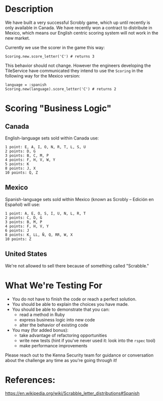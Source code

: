 # Description

We have built a very successful Scrobly game, which up until recently is only available in Canada. We have recently won a contract to distribute in Mexico, which means our English centric scoring system will not work in the new market. 

Currently we use the scorer in the game this way:

    Scoring.new.score_letter('C') # returns 3

This behavior should not change. However the engineers developing the TileService have communicated they intend to use the `Scoring` in the following way for the Mexico version:

    language = :spanish
    Scoring.new(language).score_letter('C') # returns 2

# Scoring "Business Logic"

## Canada

English-language sets sold within Canada use:

    1 point: E, A, I, O, N, R, T, L, S, U
    2 points: D, G
    3 points: B, C, M, P
    4 points: F, H, V, W, Y
    5 points: K
    8 points: J, X
    10 points: Q, Z

## Mexico

Spanish-language sets sold within Mexico (known as Scrobly – Edición en Español) will use:

    1 point: A, E, O, S, I, U, N, L, R, T
    2 points: C, D, G
    3 points: B, M, P
    4 points: F, H, V, Y
    6 points: J
    8 points: K, LL, Ñ, Q, RR, W, X
    10 points: Z

## United States

We're not allowed to sell there because of something called "Scrabble."

# What We're Testing For

- You do not have to finish the code or reach a perfect solution.
- You should be able to explain the choices you have made.
- You should be able to demonstrate that you can:
    - read a method in Ruby
    - express business logic into new code
    - alter the behavior of existing code
- You may (for added bonus):
    - take advantage of refactoring opportunities
    - write new tests (hint if you've never used it: look into the `rspec` tool)
    - make performance improvements

Please reach out to the Kenna Security team for guidance or conversation about the challenge any time as you're going through it!

# References:

https://en.wikipedia.org/wiki/Scrabble_letter_distributions#Spanish
